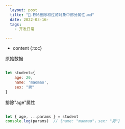 ```yaml
---
  layout: post
  tilte: "🍇-ES6删除和过滤对象中部分属性.md"
  date: 2022-03-16-
  tags: 
    - 开发日常

---
```



* content
{:toc}


原始数据
```js

let student={
    age: 20,
    name: 'maomao',
    sex: "男"
}

```
排除"age"属性
```js

let { age, ...params } = student
console.log(params)  // {name: "maomao"，sex: "男"}

```
